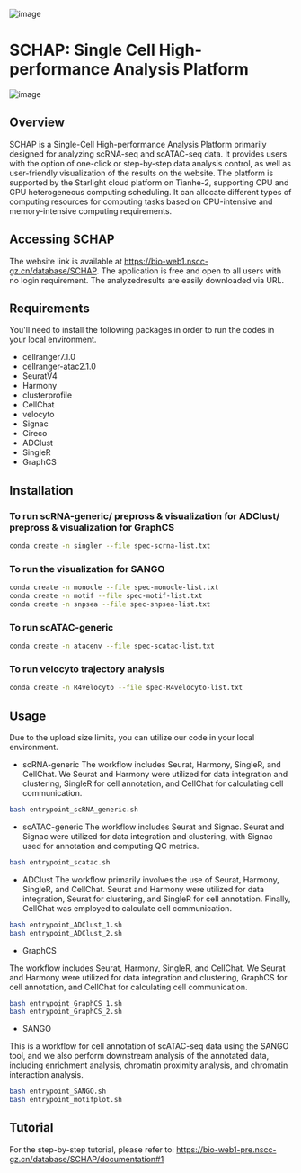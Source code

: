 ![image](https://github.com/biomed-AI/SCHAP/assets/110893478/591c6248-8adf-48a9-9e63-10ed73fc5133)
# SCHAP: Single Cell High-performance Analysis Platform

![image](https://github.com/biomed-AI/SCHAP/assets/110893478/e17874e6-6311-4bd7-b688-7687c797d18f)



## Overview
SCHAP is a Single-Cell High-performance Analysis Platform primarily designed for analyzing scRNA-seq and scATAC-seq data. It provides users with the option of one-click or step-by-step data analysis control, as well as user-friendly visualization of the results on the website. The platform is supported by the Starlight cloud platform on Tianhe-2, supporting CPU and GPU heterogeneous computing scheduling. It can allocate different types of computing resources for computing tasks based on CPU-intensive and memory-intensive computing requirements.


## Accessing SCHAP
The website link is available at https://bio-web1.nscc-gz.cn/database/SCHAP.
The application is free and open to all users with no login requirement. The analyzedresults are easily downloaded via URL. 


## Requirements
You'll need to install the following packages in order to run the codes in your local environment.
- cellranger7.1.0
- cellranger-atac2.1.0
- SeuratV4
- Harmony
- clusterprofile
- CellChat
- velocyto
- Signac
- Cireco
- ADClust
- SingleR
- GraphCS


## Installation
### To run scRNA-generic/ prepross & visualization for ADClust/ prepross & visualization for GraphCS
```bash
conda create -n singler --file spec-scrna-list.txt
```
### To run the visualization for SANGO
```bash
conda create -n monocle --file spec-monocle-list.txt
conda create -n motif --file spec-motif-list.txt
conda create -n snpsea --file spec-snpsea-list.txt
```
### To run scATAC-generic
```bash
conda create -n atacenv --file spec-scatac-list.txt
```
### To run velocyto trajectory analysis
```bash
conda create -n R4velocyto --file spec-R4velocyto-list.txt
```

## Usage
Due to the upload size limits, you can utilize our code in your local environment.

- scRNA-generic
The workflow includes Seurat, Harmony, SingleR, and CellChat. We Seurat and Harmony were utilized for data integration and clustering, SingleR for cell annotation, and CellChat for calculating cell communication.
```bash
bash entrypoint_scRNA_generic.sh
```

- scATAC-generic
The workflow includes Seurat and Signac. Seurat and Signac were utilized for data integration and clustering, with Signac used for annotation and computing QC metrics.
```bash
bash entrypoint_scatac.sh
```

- ADClust
The workflow primarily involves the use of Seurat, Harmony, SingleR, and CellChat. Seurat and Harmony were utilized for data integration, Seurat for clustering, and SingleR for cell annotation. Finally, CellChat was employed to calculate cell communication.
```bash
bash entrypoint_ADClust_1.sh
bash entrypoint_ADClust_2.sh
```

- GraphCS

The workflow includes Seurat, Harmony, SingleR, and CellChat. We Seurat and Harmony were utilized for data integration and clustering, GraphCS for cell annotation, and CellChat for calculating cell communication.

```bash
bash entrypoint_GraphCS_1.sh
bash entrypoint_GraphCS_2.sh
```

- SANGO

This is a workflow for cell annotation of scATAC-seq data using the SANGO tool, and we also perform downstream analysis of the annotated data, including enrichment analysis, chromatin proximity analysis, and chromatin interaction analysis.

```bash
bash entrypoint_SANGO.sh
bash entrypoint_motifplot.sh
```



## Tutorial
For the step-by-step tutorial, please refer to: https://bio-web1-pre.nscc-gz.cn/database/SCHAP/documentation#1
